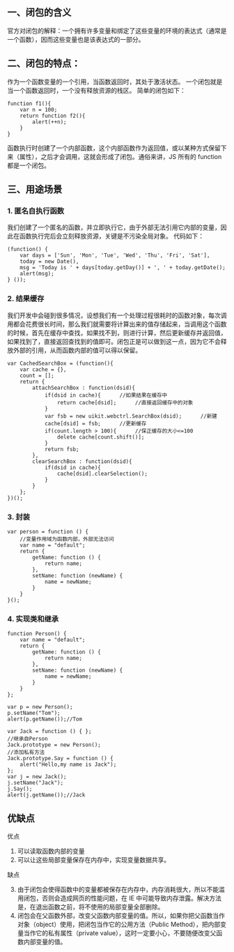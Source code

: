 ## 一、闭包的含义

官方对闭包的解释：一个拥有许多变量和绑定了这些变量的环境的表达式（通常是一个函数），因而这些变量也是该表达式的一部分。

## 二、闭包的特点：

作为一个函数变量的一个引用，当函数返回时，其处于激活状态。
一个闭包就是当一个函数返回时，一个没有释放资源的栈区。
简单的闭包如下：

```
function f1(){
    var n = 100;
    return function f2(){
        alert(++n);
    }
}
```

函数执行时创建了一个内部函数，这个内部函数作为返回值，或以某种方式保留下来（属性），之后才会调用，这就会形成了闭包。通俗来讲，JS 所有的 function 都是一个闭包。

## 三、用途场景

### 1. 匿名自执行函数

我们创建了一个匿名的函数，并立即执行它，由于外部无法引用它内部的变量，因此在函数执行完后会立刻释放资源，关键是不污染全局对象。
代码如下：

```
(function() {
    var days = ['Sun', 'Mon', 'Tue', 'Wed', 'Thu', 'Fri', 'Sat'],
    today = new Date(),
    msg = 'Today is ' + days[today.getDay()] + ', ' + today.getDate();
    alert(msg);
} ());
```

### 2. 结果缓存

我们开发中会碰到很多情况，设想我们有一个处理过程很耗时的函数对象，每次调用都会花费很长时间，那么我们就需要将计算出来的值存储起来，当调用这个函数的时候，首先在缓存中查找，如果找不到，则进行计算，然后更新缓存并返回值，如果找到了，直接返回查找到的值即可。闭包正是可以做到这一点，因为它不会释放外部的引用，从而函数内部的值可以得以保留。

```
var CachedSearchBox = (function(){
    var cache = {},
    count = [];
    return {
        attachSearchBox : function(dsid){
            if(dsid in cache){      //如果结果在缓存中
                return cache[dsid];      //直接返回缓存中的对象
            }
            var fsb = new uikit.webctrl.SearchBox(dsid);      //新建
            cache[dsid] = fsb;      //更新缓存
            if(count.length > 100){      //保正缓存的大小<=100
                delete cache[count.shift()];
            }
            return fsb;
        },
        clearSearchBox : function(dsid){
            if(dsid in cache){
                cache[dsid].clearSelection();
            }
        }
    };
})();
```

### 3. 封装

```
var person = function () {
    //变量作用域为函数内部，外部无法访问
    var name = "default";
    return {
        getName: function () {
            return name;
        },
        setName: function (newName) {
            name = newName;
        }
    }
}();
```

### 4. 实现类和继承

```
function Person() {
    var name = "default";
    return {
        getName: function () {
            return name;
        },
        setName: function (newName) {
            name = newName;
        }
    }
};

var p = new Person();
p.setName("Tom");
alert(p.getName());//Tom

var Jack = function () { };
//继承自Person
Jack.prototype = new Person();
//添加私有方法
Jack.prototype.Say = function () {
    alert("Hello,my name is Jack");
};
var j = new Jack();
j.setName("Jack");
j.Say();
alert(j.getName());//Jack
```

## 优缺点

优点

1.  可以读取函数内部的变量
2.  可以让这些局部变量保存在内存中，实现变量数据共享。

缺点

3.  由于闭包会使得函数中的变量都被保存在内存中，内存消耗很大，所以不能滥用闭包，否则会造成网页的性能问题，在 IE 中可能导致内存泄露。解决方法是，在退出函数之前，将不使用的局部变量全部删除。
4.  闭包会在父函数外部，改变父函数内部变量的值。所以，如果你把父函数当作对象（object）使用，把闭包当作它的公用方法（Public Method），把内部变量当作它的私有属性（private value），这时一定要小心，不要随便改变父函数内部变量的值。
